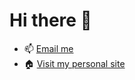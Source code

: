 # Hi there 👋

+ 📫 [Email me](mailto:chris@chrishayward.xyz)
+ 🏠 [Visit my personal site](https://chrishayward.xyz)
